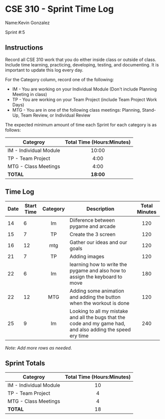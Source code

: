 # CSE 310 - Sprint Time Log

Name:Kevin Gonzalez 

Sprint #:5

## Instructions

Record all CSE 310 work that you do either inside class or outside of class.  Include time learning, practicing, developing, testing, and documenting.  It is important to update this log every day.

For the Category column, record one of the following:
* IM - You are working on your Individual Module (Don't include Planning Meeting in class)
* TP - You are working on your Team Project (include Team Project Work Days)
* MTG - You are in one of the following class meetings: Planning, Stand-Up, Team Review, or Individual Review

The expected minimum amount of time each Sprint for each category is as follows:

|Categroy                       |Total Time (Hours:Minutes)|
|-------------------------------|:------------------------:|
|IM - Individual Module         |          10:00           |
|TP - Team Project              |           4:00           |
|MTG - Class Meetings           |           4:00           |
|**TOTAL**                      |        **18:00**         |

## Time Log

|Date      |Start Time|Category|Description                                 |Total Minutes|
|----------|----------|:------:|--------------------------------------------|:-----------:|
|    14    |   6      | Im    |Diiference  between pygame and arcade |   120   |
|    15    |    7     |  TP    | Create the 3 screen | 120           |
|    16      |  12        |  mtg      |Gather our ideas and our goals | 120            |
|     21     |  7        |  TP      |Adding images|  120           |
|     22     |   6       |   Im     | learning how to write the pygame and also  how to assign the keyboard to move | 180  |
|     22     |     12     |    MTG    | Adding some animation and adding the button when the workout is done     |120             |
|     25     |    9      |    Im    | Looking to all my mistake and all the bugs that the code and my game had, and also adding the speed ery time  |    240         |

_Note: Add more rows as needed._

## Sprint Totals

|Categroy                       |Total Time (Hours:Minutes)|
|-------------------------------|:------------------------:|
|IM - Individual Module         |       10                   |
|TP - Team Project              |         4                 |
|MTG - Class Meetings           |          4                |
|**TOTAL**                      |           18               |